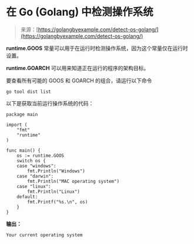 <!--yml

类别：未分类

日期：2024-10-13 06:10:27

-->

# 在 Go (Golang) 中检测操作系统

> 来源：[https://golangbyexample.com/detect-os-golang/](https://golangbyexample.com/detect-os-golang/)

**runtime.GOOS** 常量可以用于在运行时检测操作系统，因为这个常量仅在运行时设置。

**runtime.GOARCH** 可以用来知道正在运行的程序的架构目标。

要查看所有可能的 GOOS 和 GOARCH 的组合，请运行以下命令

```
go tool dist list
```

以下是获取当前运行操作系统的代码：

```
package main

import (
    "fmt"
    "runtime"
)

func main() {
    os := runtime.GOOS
    switch os {
    case "windows":
        fmt.Println("Windows")
    case "darwin":
        fmt.Println("MAC operating system")
    case "linux":
        fmt.Println("Linux")
    default:
        fmt.Printf("%s.\n", os)
    }
}
```

**输出：**

```
Your current operating system
```
